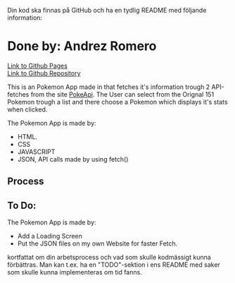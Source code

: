 Din kod ska finnas på GitHub och ha en tydlig README med följande information:

<h1> Done by: Andrez Romero </h1>


<p><a href="https://github.com/andxz/pokemon_app" target="_blank" >Link to Github Pages</a> <br/>
    <a href="https://github.com/andxz/pokemon_app" target="_blank" >Link to Github Repository</a> </p>

<p>

This is an Pokemon App made in that fetches it's information trough 2 API-fetches from the site     <a href="https://pokeapi.co/" target="_blank" >PokeApi</a>. The User can select from the Orignal 151 Pokemon trough a list and there choose a Pokemon which displays it's stats when clicked. </p>

<p> 
The Pokemon App is made by:
<ul>
<li>HTML.</li>
<li>CSS</li>
<li>JAVASCRIPT</li>
<li>JSON, API calls made by using fetch()</li>

</ul>

</p>

<h2>Process </h2>


<h2> To Do: </h2>

<p> 
The Pokemon App is made by:
<ul>
<li>Add a Loading Screen</li>
<li>Put the JSON files on my own Website for faster Fetch.</li>
</ul>
</p>

kortfattat om din arbetsprocess och vad som skulle kodmässigt kunna förbättras. Man kan t.ex. ha en "TODO"-sektion i ens README med saker som skulle kunna implementeras om tid fanns.
